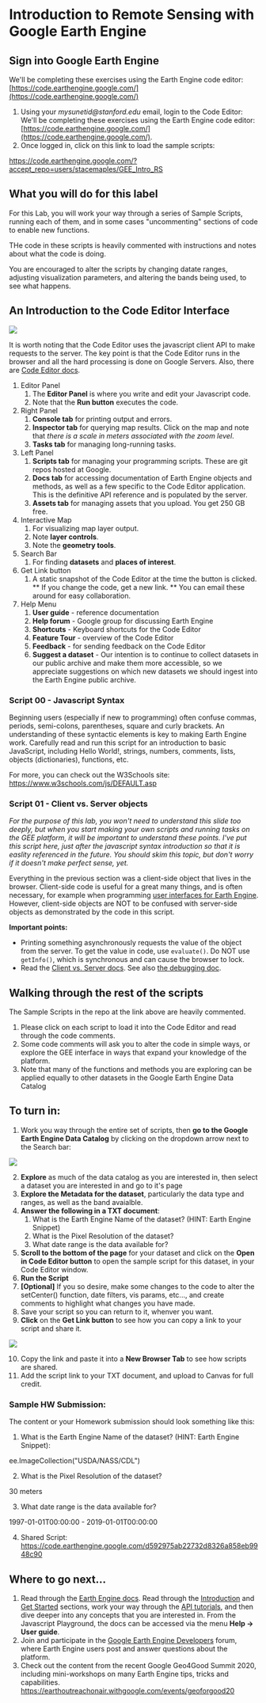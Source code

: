 
# Introduction to Remote Sensing with Google Earth Engine

## Sign into Google Earth Engine
We'll be completing these exercises using the Earth Engine code editor: [https://code.earthengine.google.com/](https://code.earthengine.google.com/)

1. Using your _mysunetid@stanford.edu_ email, login to the Code Editor: We'll be completing these exercises using the Earth Engine code editor: [https://code.earthengine.google.com/](https://code.earthengine.google.com/).
2. Once logged in, click on this link to load the sample scripts:

https://code.earthengine.google.com/?accept_repo=users/stacemaples/GEE_Intro_RS  

## What you will do for this label
For this Lab, you will work your way through a series of Sample Scripts, running each of them, and in some cases "uncommenting" sections of code to enable new functions.

THe code in these scripts is heavily commented with instructions and notes about what the code is doing.

You are encouraged to alter the scripts by changing datate ranges, adjusting visualization parameters, and altering the bands being used, to see what happens.



## An Introduction to the Code Editor Interface

![](images/Intro_RS_GEE-acba35fa.png)

It is worth noting that the Code Editor uses the javascript client API to make requests to the server.  The key point is that the Code Editor runs in the browser and all the hard processing is done on Google Servers.  Also, there are [Code Editor docs](https://developers.google.com/earth-engine/playground).



1. Editor Panel
    1. The **Editor Panel** is where you write and edit your Javascript code.
    2. Note that the **Run button** executes the code.
2. Right Panel
    1. **Console tab** for printing output and errors.
    2. **Inspector tab** for querying map results.
        Click on the map and note that _there is a scale in meters associated with the zoom level_.
    3. **Tasks tab** for managing long-running tasks.
3. Left Panel
    1. **Scripts tab** for managing your programming scripts.  These are git repos hosted at Google.
    2. **Docs tab** for accessing documentation of Earth Engine objects and methods, as well as a few specific to the Code Editor application.  This is the definitive API reference and is populated by the server.
    3. **Assets tab** for managing assets that you upload.  You get 250 GB free.
4. Interactive Map
    1. For visualizing map layer output.
    2. Note **layer controls**.
    3. Note the **geometry tools**.
5. Search Bar
    1. For finding **datasets** and ****places of interest****.
6. Get Link button
    1. A static snapshot of the Code Editor at the time the button is clicked. ** If you change the code, get a new link. ** You can email these around for easy collaboration.
7. Help Menu
    1. **User guide** - reference documentation
    2. **Help forum** - Google group for discussing Earth Engine
    3. **Shortcuts** - Keyboard shortcuts for the Code Editor
    4. **Feature Tour** - overview of the Code Editor
    5. **Feedback** - for sending feedback on the Code Editor
    6. **Suggest a dataset** - Our intention is to continue to collect datasets in our public archive and make them more accessible, so we appreciate suggestions on which new datasets we should ingest into the Earth Engine public archive.

### Script 00 - Javascript Syntax  

Beginning users (especially if new to programming) often confuse commas, periods, semi-colons, parentheses, square and curly brackets.  An understanding of these syntactic elements is key to making Earth Engine work.  Carefully read and run this script for an introduction to basic JavaScript, including Hello World!, strings, numbers, comments, lists, objects (dictionaries), functions, etc.

For more, you can check out the W3Schools site: https://www.w3schools.com/js/DEFAULT.asp 

### Script 01 - Client vs. Server objects

_For the purpose of this lab, you won't need to understand this slide too deeply, but when you start making your own scripts and running tasks on the GEE platform, it will be important to understand these points. I've put this script here, just after the javascript syntax introduction so  that it is easlity referenced in the future. You should skim this topic, but don't worry if it doesn't make perfect sense, yet._

Everything in the previous section was a client-side object that lives in the browser.  Client-side code is useful for a great many things, and is often necessary, for example when programming [user interfaces for Earth Engine](https://developers.google.com/earth-engine/apps).  However, client-side objects are NOT to be confused with server-side objects as demonstrated by the code in this script.  

**Important points:**

*   Printing something asynchronously requests the value of the object from the server.  To get the value in code, use `evaluate()`.  Do NOT use `getInfo()`, which is synchronous and can cause the browser to lock.
*   Read the [Client vs. Server docs](https://developers.google.com/earth-engine/client_server).  See also [the debugging doc](https://developers.google.com/earth-engine/debugging#avoid-mixing-client-functions-and-objects-with-server-functions-and-objects).

## Walking through the rest of the scripts

The Sample Scripts in the repo at the link above are heavily commented.

1. Please click on each script to load it into the Code Editor and read through the code comments.
2. Some code comments will ask you to alter the code in simple ways, or explore the GEE interface in ways that expand your knowledge of the platform.
3. Note that many of the functions and methods you are exploring can be applied equally to other datasets in the Google Earth Engine Data Catalog

## To turn in:
1. Work you way through the entire set of scripts, then **go to the Google Earth Engine Data Catalog** by clicking on the dropdown arrow next to  the Search bar:

![](images/Intro_RS_GEE-bb2408c1.png)

2. **Explore** as much of the data catalog as you are interested in, then select a dataset you are interested in and go to it's page
3. **Explore the Metadata for the dataset**, particularly the data type and ranges, as well as the band avaialble.
4. **Answer the following in a TXT document**:
   1. What is the Earth Engine Name of the dataset? (HINT: Earth Engine Snippet)
   2. What is the Pixel Resolution of the dataset?
   3. What date range is the data available for?
5. **Scroll to the bottom of the page** for your dataset and click on the **Open in Code Editor button** to open the sample  script  for this dataset, in your Code Editor window.
6. **Run the Script**
7. **[Optional]** If you so desire, make some changes to the code to alter the setCenter() function, date filters, vis params, etc..., and create comments to highlight what changes you have made.
8. Save your script so you can return to it, whenver you want.
9. **Click** on the **Get Link button** to see how you can copy a link to your script and share it.

![](images/Intro_RS_GEE-bf3427b7.png)

10. Copy the link and paste it into a **New Browser Tab** to see how scripts are shared.
11. Add the script link to your TXT document, and upload to Canvas for full credit.  

### Sample HW Submission:

The content or your Homework submission should look something like this:

1. What is the Earth Engine Name of the dataset? (HINT: Earth Engine Snippet):

ee.ImageCollection("USDA/NASS/CDL")

2. What is the Pixel Resolution of the dataset?

30 meters

3. What date range is the data available for?

1997-01-01T00:00:00 - 2019-01-01T00:00:00

4. Shared Script: https://code.earthengine.google.com/d592975ab22732d8326a858eb9948c90




## Where to go next…

1. Read through the [Earth Engine docs](https://developers.google.com/earth-engine/). Read through the [Introduction](https://developers.google.com/earth-engine/) and [Get Started](https://developers.google.com/earth-engine/getstarted) sections,  work your way through the [API tutorials](https://developers.google.com/earth-engine/tutorials), and then dive deeper into any concepts that you are interested in. From the Javascript Playground, the docs can be accessed via the menu **Help -> User guide**.
2. Join and participate in the [Google Earth Engine Developers](https://groups.google.com/forum/#!forum/google-earth-engine-developers) forum, where Earth Engine users post and answer questions about the platform.
3. Check out the content from the recent Google Geo4Good Summit 2020, including mini-workshops on many Earth Engine tips, tricks and capabilities. https://earthoutreachonair.withgoogle.com/events/geoforgood20
